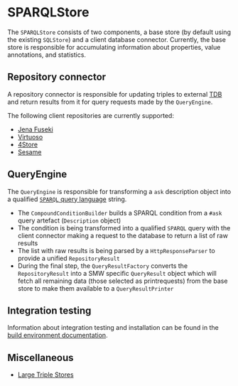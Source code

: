 # SPARQLStore

The `SPARQLStore` consists of two components, a base store (by default using the existing `SQLStore`) and a client database connector. Currently, the base store is responsible for accumulating information about properties, value annotations, and statistics.

## Repository connector

A repository connector is responsible for updating triples to external [TDB][tdb] and return results from it for query requests made by the `QueryEngine`.

The following client repositories are currently supported:

- [Jena Fuseki][fuseki]
- [Virtuoso][virtuoso]
- [4Store][4store]
- [Sesame][sesame]

## QueryEngine

The `QueryEngine` is responsible for transforming a `ask` description object into a qualified
[`SPARQL` query language][sparql-query] string.

- The `CompoundConditionBuilder` builds a SPARQL condition from a `#ask` query artefact (`Description` object)
- The condition is being transformed into a qualified `SPARQL` query with the client connector making a request to the database to return a list of raw results
- The list with raw results is being parsed by a `HttpResponseParser` to provide a unified `RepositoryResult`
- During the final step, the `QueryResultFactory` converts the `RepositoryResult` into a SMW specific `QueryResult` object which will fetch all remaining data (those selected as printrequests) from the base store to make them available to a `QueryResultPrinter`

## Integration testing

Information about integration testing and installation can be found in the [build environment documentation](../../../build/travis/README.md).

## Miscellaneous

- [Large Triple Stores](http://www.w3.org/wiki/LargeTripleStores)

[fuseki]: https://jena.apache.org/
[fuseki-dataset]: https://jena.apache.org/documentation/tdb/dynamic_datasets.html
[sparql-query]:http://www.w3.org/TR/sparql11-query/
[sparql-dataset]: https://www.w3.org/TR/sparql11-query/#specifyingDataset
[virtuoso]: https://github.com/openlink/virtuoso-opensource
[4store]: https://github.com/garlik/4store
[tdb]: http://en.wikipedia.org/wiki/Triplestore
[sesame]: http://rdf4j.org/